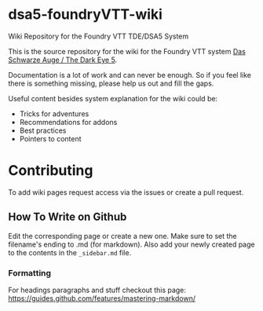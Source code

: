 # dsa5-foundryVTT-wiki
Wiki Repository for the Foundry VTT TDE/DSA5 System

This is the source repository for the wiki for the Foundry VTT system [Das Schwarze Auge / The Dark Eye 5](https://github.com/Plushtoast/dsa5-foundryVTT). 

Documentation is a lot of work and can never be enough. So if you feel like there is something missing, please help us out and fill the gaps.

Useful content besides system explanation for the wiki could be:
* Tricks for adventures
* Recommendations for addons
* Best practices
* Pointers to content

# Contributing
To add wiki pages request access via the issues or create a pull request.


## How To Write on Github
Edit the corresponding page or create a new one. Make sure to set the filename's ending to .md (for markdown).
Also add your newly created page to the contents in the `_sidebar.md` file.

### Formatting
For headings paragraphs and stuff checkout this page:
https://guides.github.com/features/mastering-markdown/
